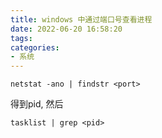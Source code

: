 ```yaml
---
title: windows 中通过端口号查看进程
date: 2022-06-20 16:58:20
tags:
categories:
- 系统
---
```


`netstat -ano | findstr <port>`

得到pid, 然后

`tasklist | grep <pid>`